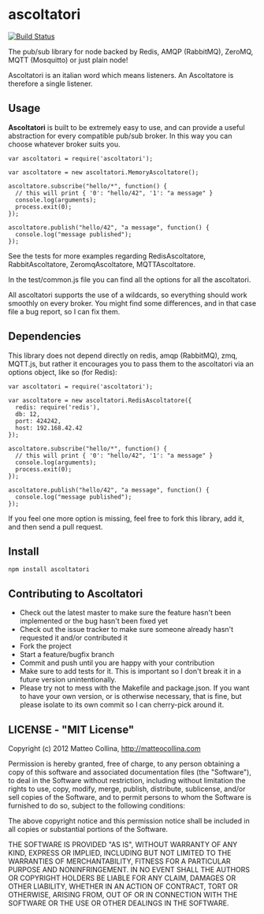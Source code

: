 ascoltatori
===========

[![Build
Status](https://travis-ci.org/mcollina/ascoltatori.png)](https://travis-ci.org/mcollina/ascoltatori)

The pub/sub library for node backed by Redis, AMQP (RabbitMQ), ZeroMQ,
MQTT (Mosquitto) or just plain node!

Ascoltatori is an italian word which means listeners.
An Ascoltatore is therefore a single listener.

## Usage

__Ascoltatori__ is built to be extremely easy to use, and can provide a
useful abstraction for every compatible pub/sub broker.
In this way you can choose whatever broker suits you.

```
var ascoltatori = require('ascoltatori');

var ascoltatore = new ascoltatori.MemoryAscoltatore();

ascoltatore.subscribe("hello/*", function() {
  // this will print { '0': "hello/42", '1': "a message" }
  console.log(arguments); 
  process.exit(0);
});

ascoltatore.publish("hello/42", "a message", function() {
  console.log("message published");
});

```

See the tests for more examples regarding RedisAscoltatore,
RabbitAscoltatore, ZeromqAscoltatore, MQTTAscoltatore.

In the test/common.js file you can find all the options for
all the ascoltatori.

All ascoltatori supports the use of a wildcards, so everything
should work smoothly on every broker.
You might find some differences, and in that case file a bug
report, so I can fix them.

## Dependencies

This library does not depend directly on redis, amqp (RabbitMQ),
zmq, MQTT.js, but rather it encourages you to pass them to the
ascoltatori via an options object, like so (for Redis):

```
var ascoltatori = require('ascoltatori');

var ascoltatore = new ascoltatori.RedisAscoltatore({
  redis: require('redis'),
  db: 12,
  port: 424242,
  host: 192.168.42.42
});

ascoltatore.subscribe("hello/*", function() {
  // this will print { '0': "hello/42", '1': "a message" }
  console.log(arguments); 
  process.exit(0);
});

ascoltatore.publish("hello/42", "a message", function() {
  console.log("message published");
});

```

If you feel one more option is missing, feel free to fork this library,
add it, and then send a pull request.

## Install

```
npm install ascoltatori
```

## Contributing to Ascoltatori

* Check out the latest master to make sure the feature hasn't been
  implemented or the bug hasn't been fixed yet
* Check out the issue tracker to make sure someone already hasn't
  requested it and/or contributed it
* Fork the project
* Start a feature/bugfix branch
* Commit and push until you are happy with your contribution
* Make sure to add tests for it. This is important so I don't break it
  in a future version unintentionally.
* Please try not to mess with the Makefile and package.json. If you
  want to have your own version, or is otherwise necessary, that is
  fine, but please isolate to its own commit so I can cherry-pick around
  it.

## LICENSE - "MIT License"

Copyright (c) 2012 Matteo Collina, http://matteocollina.com

Permission is hereby granted, free of charge, to any person
obtaining a copy of this software and associated documentation
files (the "Software"), to deal in the Software without
restriction, including without limitation the rights to use,
copy, modify, merge, publish, distribute, sublicense, and/or sell
copies of the Software, and to permit persons to whom the
Software is furnished to do so, subject to the following
conditions:

The above copyright notice and this permission notice shall be
included in all copies or substantial portions of the Software.

THE SOFTWARE IS PROVIDED "AS IS", WITHOUT WARRANTY OF ANY KIND,
EXPRESS OR IMPLIED, INCLUDING BUT NOT LIMITED TO THE WARRANTIES
OF MERCHANTABILITY, FITNESS FOR A PARTICULAR PURPOSE AND
NONINFRINGEMENT. IN NO EVENT SHALL THE AUTHORS OR COPYRIGHT
HOLDERS BE LIABLE FOR ANY CLAIM, DAMAGES OR OTHER LIABILITY,
WHETHER IN AN ACTION OF CONTRACT, TORT OR OTHERWISE, ARISING
FROM, OUT OF OR IN CONNECTION WITH THE SOFTWARE OR THE USE OR
OTHER DEALINGS IN THE SOFTWARE.
